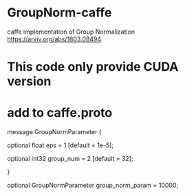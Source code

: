 # GroupNorm-caffe
caffe implementation of Group Normalization https://arxiv.org/abs/1803.08494
# This code only provide CUDA version
# add to caffe.proto
message GroupNormParameter {

  optional float eps = 1 [default = 1e-5];
  
  optional int32 group_num = 2 [default = 32];
  
}

optional GroupNormParameter group_norm_param = 10000;
